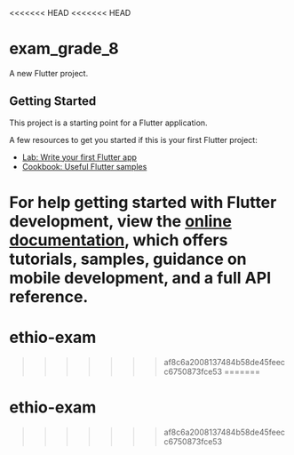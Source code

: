 <<<<<<< HEAD
<<<<<<< HEAD
# exam_grade_8

A new Flutter project.

## Getting Started

This project is a starting point for a Flutter application.

A few resources to get you started if this is your first Flutter project:

- [Lab: Write your first Flutter app](https://docs.flutter.dev/get-started/codelab)
- [Cookbook: Useful Flutter samples](https://docs.flutter.dev/cookbook)

For help getting started with Flutter development, view the
[online documentation](https://docs.flutter.dev/), which offers tutorials,
samples, guidance on mobile development, and a full API reference.
=======
# ethio-exam
>>>>>>> af8c6a2008137484b58de45feecc6750873fce53
=======
# ethio-exam
>>>>>>> af8c6a2008137484b58de45feecc6750873fce53

